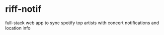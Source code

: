 # riff-notif
full-stack web app to sync spotify top artists with concert notifications and location info
